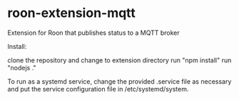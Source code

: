 # roon-extension-mqtt
Extension for Roon that publishes status to a MQTT broker

Install:

clone the repository and change to extension directory
run "npm install"
run "nodejs ."


To run as a systemd service, change the provided .service file as necessary and put the service configuration file in /etc/systemd/system.

